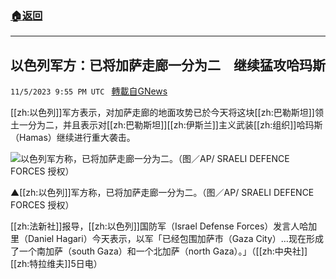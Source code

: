 ###  [:house:返回](README.md)
---


## 以色列军方：已将加萨走廊一分为二　继续猛攻哈玛斯
`11/5/2023 9:55 PM UTC ` [轉載自GNews](https://gnews.org/articles/1926416)

[[zh:以色列]]军方表示，对加萨走廊的地面攻势已於今天将这块[[zh:巴勒斯坦]]领土一分为二，并且表示对[[zh:巴勒斯坦]][[zh:伊斯兰]]主义武装[[zh:组织]]哈玛斯（Hamas）继续进行重大袭击。

![以色列军方称，已将加萨走廊一分为二。（图／AP/ SRAELI DEFENCE FORCES 授权）](https://attach.setn.com/newsimages/2023/10/14/4363348-PH.jpg "以色列军方称，已将加萨走廊一分为二。（图／AP/ SRAELI DEFENCE FORCES 授权）")

▲[[zh:以色列]]军方称，已将加萨走廊一分为二。（图／AP/ SRAELI DEFENCE FORCES 授权）

[[zh:法新社]]报导，[[zh:以色列]]国防军（Israel Defense Forces）发言人哈加里（Daniel Hagari）今天表示，以军「已经包围加萨巿（Gaza City）&hellip;现在形成了一个南加萨（south Gaza）和一个北加萨（north Gaza）。」（[[zh:中央社]][[zh:特拉维夫]]5日电）

